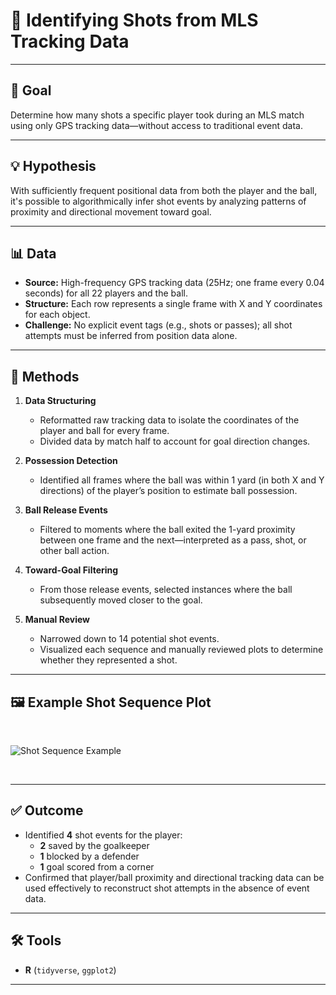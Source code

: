 # 🎯 Identifying Shots from MLS Tracking Data

---

## 🎯 Goal

Determine how many shots a specific player took during an MLS match using only GPS tracking data—without access to traditional event data.

---

## 💡 Hypothesis

With sufficiently frequent positional data from both the player and the ball, it's possible to algorithmically infer shot events by analyzing patterns of proximity and directional movement toward goal.

---

## 📊 Data

- **Source:** High-frequency GPS tracking data (25Hz; one frame every 0.04 seconds) for all 22 players and the ball.
- **Structure:** Each row represents a single frame with X and Y coordinates for each object.
- **Challenge:** No explicit event tags (e.g., shots or passes); all shot attempts must be inferred from position data alone.

---

## 🧠 Methods

1. **Data Structuring**
   - Reformatted raw tracking data to isolate the coordinates of the player and ball for every frame.
   - Divided data by match half to account for goal direction changes.

2. **Possession Detection**
   - Identified all frames where the ball was within 1 yard (in both X and Y directions) of the player’s position to estimate ball possession.

3. **Ball Release Events**
   - Filtered to moments where the ball exited the 1-yard proximity between one frame and the next—interpreted as a pass, shot, or other ball action.

4. **Toward-Goal Filtering**
   - From those release events, selected instances where the ball subsequently moved closer to the goal.

5. **Manual Review**
   - Narrowed down to 14 potential shot events.
   - Visualized each sequence and manually reviewed plots to determine whether they represented a shot.

---

## 🖼️ Example Shot Sequence Plot

&nbsp;

![Shot Sequence Example](Visual_of_Goal/CornerTaken.png)

&nbsp;

---

## ✅ Outcome

- Identified **4** shot events for the player:
  - **2** saved by the goalkeeper
  - **1** blocked by a defender
  - **1** goal scored from a corner 
- Confirmed that player/ball proximity and directional tracking data can be used effectively to reconstruct shot attempts in the absence of event data.

---

## 🛠️ Tools

- **R** (`tidyverse`, `ggplot2`)

---
